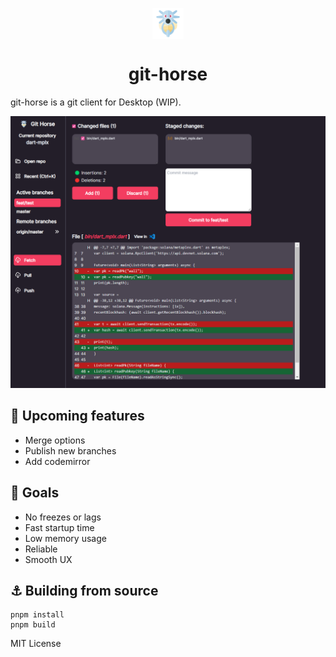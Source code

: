 <p align="center">
  <img align="center" src="./src-tauri/icons/horsea.png" width="50"  />
	<h1 align="center">git-horse</h1>
</p>

git-horse is a git client for Desktop (WIP).

[![Screenshot of git-horse](./public/screenshot.png)](./public/screenshot.png)

## 🚀 Upcoming features
- Merge options
- Publish new branches
- Add codemirror

## 📑 Goals
- No freezes or lags
- Fast startup time
- Low memory usage
- Reliable
- Smooth UX

## ⚓ Building from source

```
pnpm install
pnpm build
```

MIT License